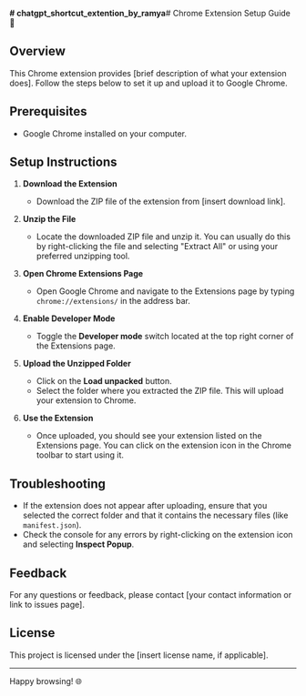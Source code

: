 **# chatgpt_shortcut_extention_by_ramya**# Chrome Extension Setup Guide 🚀

## Overview

This Chrome extension provides [brief description of what your extension does]. Follow the steps below to set it up and upload it to Google Chrome.

## Prerequisites

- Google Chrome installed on your computer.

## Setup Instructions

1. **Download the Extension**
   - Download the ZIP file of the extension from [insert download link].

2. **Unzip the File**
   - Locate the downloaded ZIP file and unzip it. You can usually do this by right-clicking the file and selecting "Extract All" or using your preferred unzipping tool.

3. **Open Chrome Extensions Page**
   - Open Google Chrome and navigate to the Extensions page by typing `chrome://extensions/` in the address bar.

4. **Enable Developer Mode**
   - Toggle the **Developer mode** switch located at the top right corner of the Extensions page.

5. **Upload the Unzipped Folder**
   - Click on the **Load unpacked** button.
   - Select the folder where you extracted the ZIP file. This will upload your extension to Chrome.

6. **Use the Extension**
   - Once uploaded, you should see your extension listed on the Extensions page. You can click on the extension icon in the Chrome toolbar to start using it.

## Troubleshooting

- If the extension does not appear after uploading, ensure that you selected the correct folder and that it contains the necessary files (like `manifest.json`).
- Check the console for any errors by right-clicking on the extension icon and selecting **Inspect Popup**.

## Feedback

For any questions or feedback, please contact [your contact information or link to issues page].

## License

This project is licensed under the [insert license name, if applicable].

---

Happy browsing! 🌐
